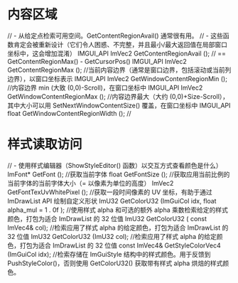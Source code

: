 # 内容区域

// - 从给定点检索可用空间。GetContentRegionAvail() 通常很有用。
// - 这些函数肯定会被重新设计（它们令人困惑、不完整，并且最小/最大返回值在局部窗口坐标中，这会增加混淆）
IMGUI_API ImVec2         GetContentRegionAvail ();                                        // == GetContentRegionMax() - GetCursorPos()
IMGUI_API ImVec2         GetContentRegionMax ();                                          //当前内容边界（通常是窗口边界，包括滚动或当前列边界），以窗口坐标表示
IMGUI_API ImVec2         GetWindowContentRegionMin ();                                    //内容边界 min (大致 (0,0)-Scroll)，在窗口坐标中
IMGUI_API ImVec2         GetWindowContentRegionMax ();                                    //内容边界最大（大约 (0,0)+Size-Scroll），其中大小可以用 SetNextWindowContentSize() 覆盖，在窗口坐标中
IMGUI_API float          GetWindowContentRegionWidth ();                                  //


# 样式读取访问
// - 使用样式编辑器（ShowStyleEditor() 函数）以交互方式查看颜色是什么）
ImFont*        GetFont ();                                                      //获取当前字体
float          GetFontSize ();                                                  //获取应用当前比例的当前字体的当前字体大小（= 以像素为单位的高度）
ImVec2         GetFontTexUvWhitePixel ();                                       //获取一段时间像素的 UV 坐标，有助于通过 ImDrawList API 绘制自定义形状
ImU32          GetColorU32 (ImGuiCol idx, float alpha_mul = 1 . 0f );              //使用样式 alpha 和可选的额外 alpha 乘数检索给定的样式颜色，打包为适合 ImDrawList 的 32 位值
ImU32          GetColorU32 ( const ImVec4& col);                                 //检索应用了样式 alpha 的给定颜色，打包为适合 ImDrawList 的 32 位值
ImU32          GetColorU32 (ImU32 col);                                         //检索应用了样式 alpha 的给定颜色，打包为适合 ImDrawList 的 32 位值
const ImVec4& GetStyleColorVec4 (ImGuiCol idx);                                //检索存储在 ImGuiStyle 结构中的样式颜色。用于反馈到 PushStyleColor()，否则使用 GetColorU32() 获取带有样式 alpha 烘焙的样式颜色。
